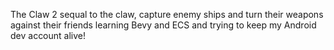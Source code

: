 The Claw 2
sequal to the claw, capture enemy ships and turn their weapons against their friends
learning Bevy and ECS and trying to keep my Android dev account alive!
